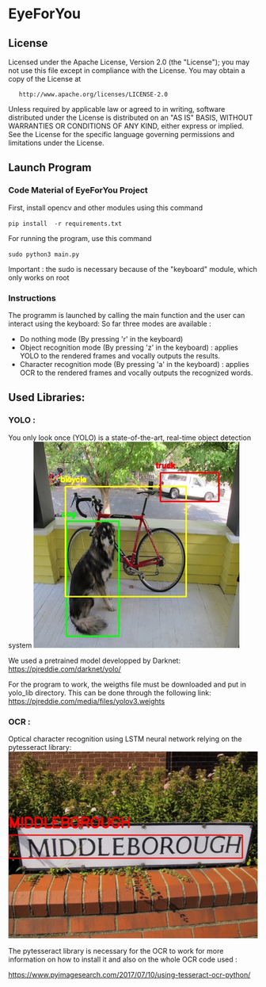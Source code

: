 # EyeForYou

   
   ## License
   
   Licensed under the Apache License, Version 2.0 (the "License");
   you may not use this file except in compliance with the License.
   You may obtain a copy of the License at

       http://www.apache.org/licenses/LICENSE-2.0

   Unless required by applicable law or agreed to in writing, software
   distributed under the License is distributed on an "AS IS" BASIS,
   WITHOUT WARRANTIES OR CONDITIONS OF ANY KIND, either express or implied.
   See the License for the specific language governing permissions and
   limitations under the License.
   
   

   ## Launch Program
   
### Code Material of EyeForYou Project

First, install opencv and other modules using this command 

`pip install  -r requirements.txt`

For running the program, use this command

`sudo python3 main.py`

Important : the sudo is necessary because of the "keyboard" module, which 
only works on root

   
   ### Instructions 
 The programm is launched by calling the main function and the user can interact using the keyboard:
 So far three modes are available :
   - Do nothing mode (By pressing 'r' in the keyboard)
   - Object recognition mode (By pressing 'z' in the keyboard) : applies YOLO to the rendered frames and vocally outputs the results.
   - Character recognition mode (By pressing 'a' in the keyboard) : applies OCR to the rendered frames and vocally outputs the recognized words.
  
   ## Used Libraries:
    
   ### YOLO :
   You only look once (YOLO) is a state-of-the-art, real-time object detection system
   ![Alt text](yolo_lib/object-detection.jpg?raw=true "Object Detection")
   
   We used a pretrained model developped by Darknet:
         https://pjreddie.com/darknet/yolo/
         
   For the program to work, the weigths file must be downloaded and put in yolo_lib directory.
   This can be done through the following link:
      https://pjreddie.com/media/files/yolov3.weights
         
   ### OCR :
   Optical character recognition using LSTM neural network relying on the pytesseract library:
   ![Alt text](ocr/images/example.jpg?raw=true "Character recognition")
   
   The pytesseract library is necessary for the OCR to work for more information on how to install it and also on the whole OCR code used :   

   https://www.pyimagesearch.com/2017/07/10/using-tesseract-ocr-python/
